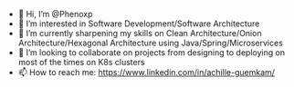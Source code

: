 - 👋 Hi, I’m @Phenoxp
- 👀 I’m interested in Software Development/Software Architecture
- 🌱 I’m currently sharpening my skills on Clean Architecture/Onion Architecture/Hexagonal Architecture using Java/Spring/Microservices
- 💞️ I’m looking to collaborate on projects from designing to deploying on most of the times on K8s clusters
- 📫 How to reach me: https://www.linkedin.com/in/achille-guemkam/

<!---
Phenoxp/Phenoxp is a ✨ special ✨ repository because its `README.md` (this file) appears on your GitHub profile.
You can click the Preview link to take a look at your changes.
--->
